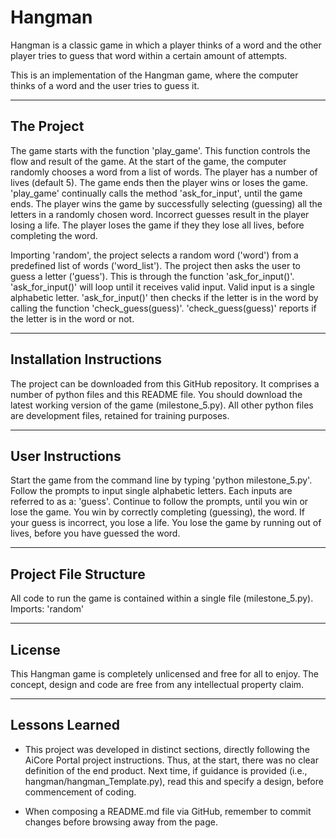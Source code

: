 # Hangman
Hangman is a classic game in which a player thinks of a word and the other player tries to guess that word within a certain amount of attempts.

This is an implementation of the Hangman game, where the computer thinks of a word and the user tries to guess it. 
___
## The Project
The game starts with the function 'play_game'. This function controls the flow and result of the game. 
At the start of the game, the computer randomly chooses a word from a list of words. The player has a number of lives (default 5).
The game ends then the player wins or loses the game. 'play_game' continually calls the method 'ask_for_input', until the game ends.
The player wins the game by successfully selecting (guessing) all the letters in a randomly chosen word. Incorrect guesses result in the player losing a life. The player loses the game if they they lose all lives, before completing the word.

Importing 'random', the project selects a random word ('word') from a predefined list of words ('word_list').
The project then asks the user to guess a letter ('guess'). This is through the function 'ask_for_input()'.
'ask_for_input()' will loop until it receives valid input. Valid input is a single alphabetic letter.
'ask_for_input()' then checks if the letter is in the word by calling the function 'check_guess(guess)'.
'check_guess(guess)' reports if the letter is in the word or not.
___
## Installation Instructions
The project can be downloaded from this GitHub repository. It comprises a number of python files and this README file. You should download the latest working version of the game (milestone_5.py). All other python files are development files, retained for training purposes.
___
## User Instructions
Start the game from the command line by typing 'python milestone_5.py'.
Follow the prompts to input single alphabetic letters. Each inputs are referred to as a: 'guess'.
Continue to follow the prompts, until you win or lose the game.
You win by correctly completing (guessing), the word. If your guess is incorrect, you lose a life.
You lose the game by running out of lives, before you have guessed the word.
___
## Project File Structure
All code to run the game is contained within a single file (milestone_5.py).
Imports: 'random'
___
## License
This Hangman game is completely unlicensed and free for all to enjoy.
The concept, design and code are free from any intellectual property claim.
___
## Lessons Learned
- This project was developed in distinct sections, directly following the AiCore Portal project instructions. Thus, at the start, there was no clear definition of the end product.
Next time, if guidance is provided (i.e., hangman/hangman_Template.py), read this and specify a design, before commencement of coding.

- When composing a README.md file via GitHub, remember to commit changes before browsing away from the page.
